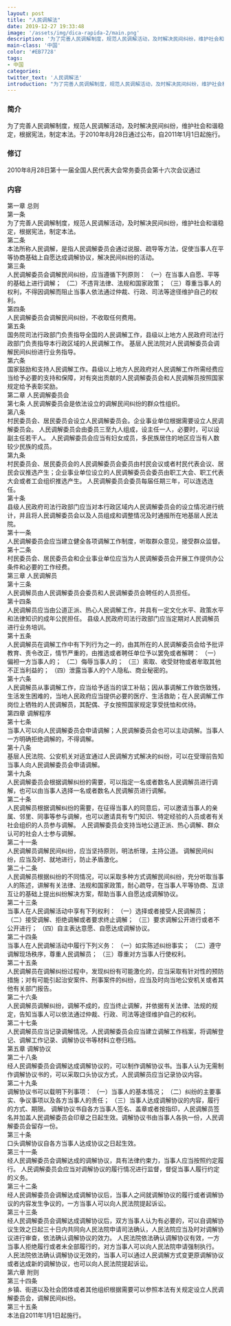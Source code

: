 ```yaml
---
layout: post
title: "人民调解法"
date: 2019-12-27 19:33:48
image: '/assets/img/dica-rapida-2/main.png'
description: '为了完善人民调解制度，规范人民调解活动，及时解决民间纠纷，维护社会和谐稳定，根据宪法，制定本法。于2010年8月28日通过公布，自2011年1月1日起施行。'
main-class: '中国'
color: '#EB7728'
tags:
- 中国   
categories:
twitter_text: '人民调解法'
introduction: "为了完善人民调解制度，规范人民调解活动，及时解决民间纠纷，维护社会和谐稳定，根据宪法，制定本法。于2010年8月28日通过公布，自2011年1月1日起施行。"
---
```



### 简介  
为了完善人民调解制度，规范人民调解活动，及时解决民间纠纷，维护社会和谐稳定，根据宪法，制定本法。于2010年8月28日通过公布，自2011年1月1日起施行。

### 修订  
2010年8月28日第十一届全国人民代表大会常务委员会第十六次会议通过    
 

### 内容  
第一章 总则  
第一条  
为了完善人民调解制度，规范人民调解活动，及时解决民间纠纷，维护社会和谐稳定，根据宪法，制定本法。  
第二条  
本法所称人民调解，是指人民调解委员会通过说服、疏导等方法，促使当事人在平等协商基础上自愿达成调解协议，解决民间纠纷的活动。  
第三条  
人民调解委员会调解民间纠纷，应当遵循下列原则： （一）在当事人自愿、平等的基础上进行调解； （二）不违背法律、法规和国家政策； （三）尊重当事人的权利，不得因调解而阻止当事人依法通过仲裁、行政、司法等途径维护自己的权利。  
第四条  
人民调解委员会调解民间纠纷，不收取任何费用。  
第五条  
国务院司法行政部门负责指导全国的人民调解工作，县级以上地方人民政府司法行政部门负责指导本行政区域的人民调解工作。 基层人民法院对人民调解委员会调解民间纠纷进行业务指导。  
第六条  
国家鼓励和支持人民调解工作。县级以上地方人民政府对人民调解工作所需经费应当给予必要的支持和保障，对有突出贡献的人民调解委员会和人民调解员按照国家规定给予表彰奖励。  
第二章 人民调解委员会  
第七条 人民调解委员会是依法设立的调解民间纠纷的群众性组织。  
第八条  
村民委员会、居民委员会设立人民调解委员会。企业事业单位根据需要设立人民调解委员会。 人民调解委员会由委员三至九人组成，设主任一人，必要时，可以设副主任若干人。 人民调解委员会应当有妇女成员，多民族居住的地区应当有人数较少民族的成员。  
第九条  
村民委员会、居民委员会的人民调解委员会委员由村民会议或者村民代表会议、居民会议推选产生；企业事业单位设立的人民调解委员会委员由职工大会、职工代表大会或者工会组织推选产生。 人民调解委员会委员每届任期三年，可以连选连任。  
第十条  
县级人民政府司法行政部门应当对本行政区域内人民调解委员会的设立情况进行统计，并且将人民调解委员会以及人员组成和调整情况及时通报所在地基层人民法院。  
第十一条  
人民调解委员会应当建立健全各项调解工作制度，听取群众意见，接受群众监督。  
第十二条  
村民委员会、居民委员会和企业事业单位应当为人民调解委员会开展工作提供办公条件和必要的工作经费。  
第三章 人民调解员  
第十三条  
人民调解员由人民调解委员会委员和人民调解委员会聘任的人员担任。  
第十四条  
人民调解员应当由公道正派、热心人民调解工作，并具有一定文化水平、政策水平和法律知识的成年公民担任。 县级人民政府司法行政部门应当定期对人民调解员进行业务培训。  
第十五条  
人民调解员在调解工作中有下列行为之一的，由其所在的人民调解委员会给予批评教育、责令改正，情节严重的，由推选或者聘任单位予以罢免或者解聘： （一）偏袒一方当事人的； （二）侮辱当事人的； （三）索取、收受财物或者牟取其他不正当利益的； （四）泄露当事人的个人隐私、商业秘密的。  
第十六条  
人民调解员从事调解工作，应当给予适当的误工补贴；因从事调解工作致伤致残，生活发生困难的，当地人民政府应当提供必要的医疗、生活救助；在人民调解工作岗位上牺牲的人民调解员，其配偶、子女按照国家规定享受抚恤和优待。  
第四章 调解程序  
第十七条  
当事人可以向人民调解委员会申请调解；人民调解委员会也可以主动调解。当事人一方明确拒绝调解的，不得调解。  
第十八条  
基层人民法院、公安机关对适宜通过人民调解方式解决的纠纷，可以在受理前告知当事人向人民调解委员会申请调解。  
第十九条  
人民调解委员会根据调解纠纷的需要，可以指定一名或者数名人民调解员进行调解，也可以由当事人选择一名或者数名人民调解员进行调解。  
第二十条  
人民调解员根据调解纠纷的需要，在征得当事人的同意后，可以邀请当事人的亲属、邻里、同事等参与调解，也可以邀请具有专门知识、特定经验的人员或者有关社会组织的人员参与调解。 人民调解委员会支持当地公道正派、热心调解、群众认可的社会人士参与调解。  
第二十一条  
人民调解员调解民间纠纷，应当坚持原则，明法析理，主持公道。 调解民间纠纷，应当及时、就地进行，防止矛盾激化。  
第二十二条  
人民调解员根据纠纷的不同情况，可以采取多种方式调解民间纠纷，充分听取当事人的陈述，讲解有关法律、法规和国家政策，耐心疏导，在当事人平等协商、互谅互让的基础上提出纠纷解决方案，帮助当事人自愿达成调解协议。  
第二十三条  
当事人在人民调解活动中享有下列权利： （一）选择或者接受人民调解员； （二）接受调解、拒绝调解或者要求终止调解； （三）要求调解公开进行或者不公开进行； （四）自主表达意愿、自愿达成调解协议。  
第二十四条  
当事人在人民调解活动中履行下列义务： （一）如实陈述纠纷事实； （二）遵守调解现场秩序，尊重人民调解员； （三）尊重对方当事人行使权利。  
第二十五条  
人民调解员在调解纠纷过程中，发现纠纷有可能激化的，应当采取有针对性的预防措施；对有可能引起治安案件、刑事案件的纠纷，应当及时向当地公安机关或者其他有关部门报告。  
第二十六条  
人民调解员调解纠纷，调解不成的，应当终止调解，并依据有关法律、法规的规定，告知当事人可以依法通过仲裁、行政、司法等途径维护自己的权利。  
第二十七条  
人民调解员应当记录调解情况。人民调解委员会应当建立调解工作档案，将调解登记、调解工作记录、调解协议书等材料立卷归档。  
第五章 调解协议  
第二十八条  
经人民调解委员会调解达成调解协议的，可以制作调解协议书。当事人认为无需制作调解协议书的，可以采取口头协议方式，人民调解员应当记录协议内容。  
第二十九条  
调解协议书可以载明下列事项： （一）当事人的基本情况； （二）纠纷的主要事实、争议事项以及各方当事人的责任； （三）当事人达成调解协议的内容，履行的方式、期限。 调解协议书自各方当事人签名、盖章或者按指印，人民调解员签名并加盖人民调解委员会印章之日起生效。调解协议书由当事人各执一份，人民调解委员会留存一份。  
第三十条  
口头调解协议自各方当事人达成协议之日起生效。  
第三十一条  
经人民调解委员会调解达成的调解协议，具有法律约束力，当事人应当按照约定履行。 人民调解委员会应当对调解协议的履行情况进行监督，督促当事人履行约定的义务。  
第三十二条  
经人民调解委员会调解达成调解协议后，当事人之间就调解协议的履行或者调解协议的内容发生争议的，一方当事人可以向人民法院提起诉讼。  
第三十三条  
经人民调解委员会调解达成调解协议后，双方当事人认为有必要的，可以自调解协议生效之日起三十日内共同向人民法院申请司法确认，人民法院应当及时对调解协议进行审查，依法确认调解协议的效力。 人民法院依法确认调解协议有效，一方当事人拒绝履行或者未全部履行的，对方当事人可以向人民法院申请强制执行。 人民法院依法确认调解协议无效的，当事人可以通过人民调解方式变更原调解协议或者达成新的调解协议，也可以向人民法院提起诉讼。  
第六章 附则  
第三十四条  
乡镇、街道以及社会团体或者其他组织根据需要可以参照本法有关规定设立人民调解委员会，调解民间纠纷。  
第三十五条  
本法自2011年1月1日起施行。


